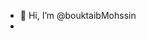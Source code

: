 - 👋 Hi, I’m @bouktaibMohssin
- 
<!---
bouktaibMohssin/bouktaibMohssin is a ✨ special ✨ repository because its `README.md` (this file) appears on your GitHub profile.
You can click the Preview link to take a look at your changes.
--->
